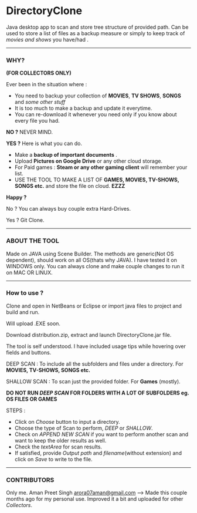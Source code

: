 # DirectoryClone
Java desktop app to scan and store tree structure of provided path.
Can be used to store a list of files as a backup measure or simply to keep track of *movies and shows* you have/had .

---
### WHY?
**(FOR COLLECTORS ONLY)**

Ever been in the situation where :
+ You need to backup your collection of **MOVIES**, **TV SHOWS**, **SONGS** and *some other stuff*
+ It is too much to make a backup and update it everytime.
+ You can re-download it whenever you need only if you know about every file you had.

**NO ?** NEVER MIND.

**YES ?** Here is what you can do.
+ Make a **backup of important documents** .
+ Upload **Pictures on Google Drive** or any other cloud storage.
+ For Paid games : **Steam or any other gaming client** will remember your list.
+ USE THE TOOL TO MAKE A LIST OF **GAMES, MOVIES, TV-SHOWS, SONGS etc.** and store the file on cloud. **EZZZ**

**Happy ?**

No ? You can always buy couple extra Hard-Drives.

Yes ? Git Clone.

---

### ABOUT THE TOOL
 Made on JAVA using Scene Builder.
 The methods are generic(Not OS dependent), should work on all OS(thats why JAVA).
 I have tested it on WINDOWS only.
 You can always clone and make couple changes to run it on MAC OR LINUX.
 
 ---
 
 ### How to use ? 
Clone and open in NetBeans or Eclipse or import java files to project and build and run.

Will upload .EXE soon.

Download distribution.zip, extract and launch DirectoryClone.jar file.

The tool is self understood. I have included usage tips while hovering over fields and buttons.

DEEP SCAN : To include all the subfolders and files under a directory. For **MOVIES, TV-SHOWS, SONGS etc.**
  
SHALLOW SCAN : To scan just the provided folder. For **Games** (mostly).

**DO NOT RUN *DEEP SCAN* FOR FOLDERS WITH A LOT OF SUBFOLDERS eg. OS FILES OR GAMES**

STEPS : 
+ Click on *Choose* button to input a directory.
+ Choose the type of Scan to perform, *DEEP* or *SHALLOW*.
+ Check on *APPEND NEW SCAN* if you want to perform another scan and want to keep the older results as well.
+ Check the *textArea* for scan results.
+ If satisfied, provide *Output path* and *filename*(without extension) and click on *Save* to write to the file.

---

### CONTRIBUTORS
Only me. Aman Preet Singh <arora07aman@gmail.com> 
--> Made this couple months ago for my personal use. Improved it a bit and uploaded for other *Collectors*.
 

